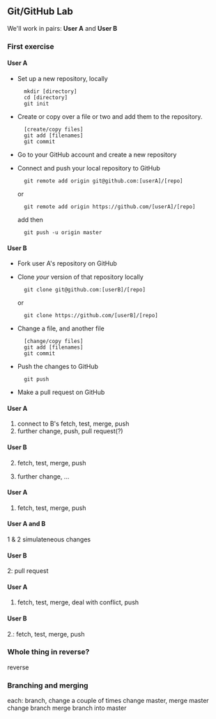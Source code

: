 ## Git/GitHub Lab

We'll work in pairs: **User A** and **User B**

### First exercise


#### User A

- Set up a new repository, locally

        mkdir [directory]
        cd [directory]
        git init
       
- Create or copy over a file or two and add them to the repository.
 
        [create/copy files]
        git add [filenames]
        git commit
       
- Go to your GitHub account and create a new repository
 
- Connect and push your local repository to GitHub
 
        git remote add origin git@github.com:[userA]/[repo]
       
  or
   
        git remote add origin https://github.com/[userA]/[repo]
       
  add then
   
        git push -u origin master
       
#### User B

- Fork user A's repository on GitHub
 
- Clone _your_ version of that repository locally
 
        git clone git@github.com:[userB]/[repo]
       
  or
   
        git clone https://github.com/[userB]/[repo]
       
- Change a file, and another file
 
        [change/copy files]
        git add [filenames]
        git commit
       
- Push the changes to GitHub
 
        git push
       
- Make a pull request on GitHub       

#### User A
1. connect to B's fetch, test, merge, push
1. further change, push, pull request(?)

#### User B
2. fetch, test, merge, push

2. further change, ...

#### User A 
1. fetch, test, merge, push

#### User A and B
1 & 2 simulateneous changes

#### User B 
2: pull request

#### User A 
1. fetch, test, merge, deal with conflict, push

#### User B

2.: fetch, test, merge, push



### Whole thing in reverse?

reverse

### Branching and merging

each: branch, change a couple of times
change master, merge master
change branch
merge branch into master
